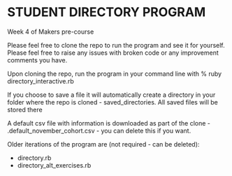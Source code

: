 # STUDENT DIRECTORY PROGRAM
Week 4 of Makers pre-course

Please feel free to clone the repo to run the program and see it for yourself. Please feel free to raise any issues with broken code or any improvement comments you have.

Upon cloning the repo, run the program in your command line with % ruby directory\_interactive.rb

If you choose to save a file it will automatically create a directory in your folder where the repo is cloned - saved\_directories. All saved files will be stored there

A default csv file with information is downloaded as part of the clone - .default\_november\_cohort.csv - you can delete this if you want.

Older iterations of the program are (not required - can be deleted):
- directory.rb
- directory\_alt\_exercises.rb
